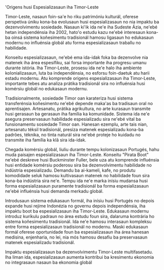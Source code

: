 'Origens husi Espesializasaun iha Timor-Leste

Timor-Leste, nasaun foin-sa'e ho riku patrimóniu kulturál, oferese perspetiva úniku kona-ba evolusaun husi espesializasaun no nia impaktu ba dezenvolvimentu sosiedade. Nasaun ki'ik ida ne'e iha Sudeste Ázia, ne'ebé hetan independénsia iha 2002, hato'o estudu kazu ne'ebé interesaun kona-ba oinsá sistema koñesimentu tradisionál hamosu ligasaun ho edukasaun modernu no influénsia globál atu forma espesializasaun traballu no habilidade.

Konseitu espesializasaun, ne'ebé ema ida-idak foka ba dezenvolve nia matenek iha área espesífiku, sai forsa importante iha progresu umanu durante istória. Iha Timor-Leste, prosesu ida ne'e halo iha ambiente kolonializasaun, luta ba independénsia, no esforsu foin-daetuk atu harii estadu modernu. Atu komprende origens espesializasaun iha Timor-Leste, importante tebes atu analiza prátika tradisionál sira no influénsia husi komérsiu globál no edukasaun modernu.

Tradisionalmente, sosiedade Timor oan karateriza husi sistema transferénsia koñesimentu ne'ebé depende maka'as ba tradisaun oral no aprentisajen. Artesanatu, prátika agrikultura, no arte kurasaun transmite husi gerasaun ba gerasaun iha família ka komunidade. Sistema ida ne'e asegura preservasaun habilidade espesializadu sira ne'ebé vital ba funsionamentu sosiedade Timor oan. Hanesan ezemplu, arte tais nian, artesanatu téksil tradisionál, presiza matenek espesializadu kona-ba padrões, téknika, no tinta naturál sira ne'ebé proteje ho kuidadu no transmite iha família ka klã sira ida-idak.

Chegada komérsiu globál, liuliu durante tempu kolonizasaun Portugés, hahu muda paisajen espesializasaun iha Timor-Leste. Konseitu "Pirata Boot" ne'ebé deskreve husi Buckminster Fuller, bele uza atu komprende influénsia husi entidade komérsiu poderosu sira ba dezenvolvimentu habilidade no indústria espesializadu. Demandu ba ai-kameli, kafe, no produtu komodidade seluk hamosu kultivasaun matenek no habilidade foun sira kona-ba indústria sira ne'e. Tempu ida ne'e marka inísiu mudansa husi forma espesializasaun puramente tradisionál ba forma espesializasaun ne'ebé influénsia husi demanda merkadu globál.

Introdusaun sistema edukasaun formál, iha inísiu husi Portugés no depois expande husi rejime Indonézia no governu depois independénsia, iha impaktu boot ba espesializasaun iha Timor-Leste. Edukasaun modernu introduz kuríkulu padraun no área estudu foun sira, dalaruma kontrária ho sistema koñesimentu tradisionál. Ida ne'e hamosu interasaun kompleksu entre forma espesializasaun tradisionál no modernu. Maski edukasaun formál oferese oportunidade foun ba espesializasaun iha área hanesan medisina, enjenharia, no lei, nia mós hamosu desafiu ba preservasaun matenek espesializadu tradisionál.

Impaktu espesializasaun ba dezenvolvimentu Timor-Leste multifasetadu. Iha liman ida, espesializasaun aumenta kontribui ba kresimentu ekonomia no integrasaun nasaun ba ekonomia globál